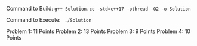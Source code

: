 Command to Build: `g++ Solution.cc -std=c++17 -pthread -O2 -o Solution`

Command to Execute: ` ./Solution`

Problem 1: 11 Points
Problem 2: 13 Points
Problem 3:  9 Points
Problem 4: 10 Points